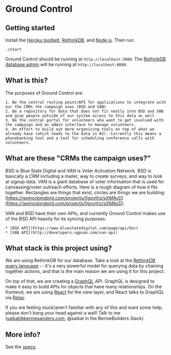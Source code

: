 # Ground Control

## Getting started

Install the [Heroku toolbelt](https://toolbelt.heroku.com/), [RethinkDB](http://rethinkdb.com/docs/install/), and [Node.js](https://nodejs.org/en/download/). Then run:

`./start`

Ground Control should be running at `http://localhost:3000`.  The [RethinkDB database admin](https://www.rethinkdb.com/docs/administration-tools/) will be running at `http://localhost:8080`.

## What is this?

The purposes of Ground Control are:

    1. Be the central routing point/API for applications to integrate with our the CRMs the campaign uses (BSD and VAN)
    2. Be a repository for data that does not fit neatly into BSD and VAN and give people outside of our system access to this data as well
    3. Be the central portal for volunteers who want to get involved with the campaign and an admin interface to manage volunteers.
    4. An effort to build out more organizing tools on top of what we already have (which leads to the data in #2). Currently this means a phonebanking tool and a tool for scheduling conference calls with volunteers.

## What are these "CRMs the campaign uses?"

BSD is Blue State Digital and VAN is Voter Activation Network.  BSD is basically a CRM including a mailer, way to create surveys, and way to look at signup data.  VAN is a giant database of voter information that is used for canvassing/voter outreach efforts.  Here is a rough diagram of how it fits together. Rectangles are things that exist, circles are things we are building: [https://gomockingbird.com/projects/0govthz/sXMAyD](https://gomockingbird.com/projects/0govthz/sXMAyD).

VAN and BSD have their own APIs, and currently Ground Control makes use of the BSD API heavily for its syncing purposes.

    * [BSD API](https://www.bluestatedigital.com/page/api/doc)
    * [VAN API](http://developers.ngpvan.com/van-api)

## What stack is this project using?

We are using RethinkDB for our database.  Take a look at the [RethinkDB query language](https://www.rethinkdb.com/docs/guide/javascript/) -- it's a very powerful model for querying data by chaining together actions, and that is the main reason we are using it for this project.

On top of that, we are creating a [GraphQL](http://graphql.org/) API.  GraphQL is designed to make it easy to build APIs for objects that have many relationships.  On the frontend, we are using [React](https://facebook.github.io/react/) for the view layer, and React talks to GraphQL via [Relay](https://facebook.github.io/relay/).

If you are feeling stuck/aren't familiar with any of this and want some help, please don't bang your head against a wall!  Talk to me (saikat@berniesanders.com, @saikat in the BernieBuilders Slack).

## More info?

See the [specs](SPECS.md).